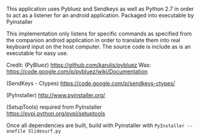This application uses Pybluez and Sendkeys as well as Python 2.7 in order to act as a listener for an android application. 
Packaged into executable by Pyinstaller

This implementation only listens for specific commands as specified from the companion android application in order to translate them into real keyboard input on the host computer.
The source code is include as is an executable for easy use.


Credit: 
(PyBluez)
https://github.com/karulis/pybluez
Was:
https://code.google.com/p/pybluez/wiki/Documentation

(SendKeys - Ctypes)
https://code.google.com/p/sendkeys-ctypes/

(PyInstaller)
http://www.pyinstaller.org/

(SetupTools) required from PyInstaller
https://pypi.python.org/pypi/setuptools

Once all dependencies are built, build with Pyinstaller with 
`PyInstaller --onefile Slidesurf.py`





